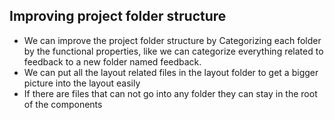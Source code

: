 ## Improving project folder structure

- We can improve the project folder structure by Categorizing each folder by the functional properties, like we can categorize everything related to feedback to a new folder named feedback.
- We can put all the layout related files in the layout folder to get a bigger picture into the layout easily
- If there are files that can not go into any folder they can stay in the root of the components
